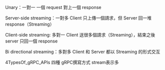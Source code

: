 Unary：一對一
  一個 request 對上一個 response

Server-side streaming：一對多
  Client 只上傳一個請求，但 Server 回一堆 response（Streaming）

Client-side streaming: 多對一
  Client 送很多個請求（Streaming），結束之後 server 只回一個 response

Bi directional streaming：多對多
  Client 和 Server 都以 Streaming 的形式交互
  
4TypesOf_gRPC_APIs
  四種 gRPC撰寫方式 stream表示多